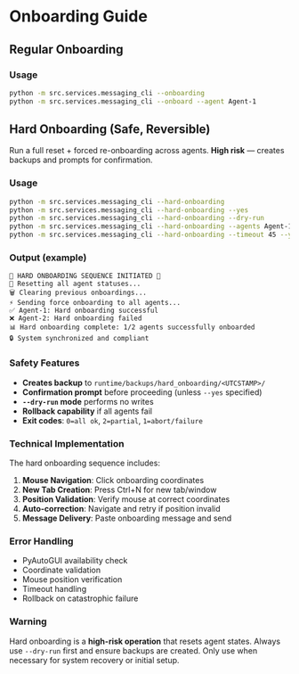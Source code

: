 # Onboarding Guide

## Regular Onboarding

### Usage

```bash
python -m src.services.messaging_cli --onboarding
python -m src.services.messaging_cli --onboard --agent Agent-1
```

## Hard Onboarding (Safe, Reversible)

Run a full reset + forced re-onboarding across agents. **High risk** — creates backups and prompts for confirmation.

### Usage

```bash
python -m src.services.messaging_cli --hard-onboarding
python -m src.services.messaging_cli --hard-onboarding --yes
python -m src.services.messaging_cli --hard-onboarding --dry-run
python -m src.services.messaging_cli --hard-onboarding --agents Agent-1,Agent-2 --yes
python -m src.services.messaging_cli --hard-onboarding --timeout 45 --yes
```

### Output (example)

```
🚨 HARD ONBOARDING SEQUENCE INITIATED 🚨
🔄 Resetting all agent statuses...
🗑️ Clearing previous onboardings...
⚡ Sending force onboarding to all agents...
✅ Agent-1: Hard onboarding successful
❌ Agent-2: Hard onboarding failed
📊 Hard onboarding complete: 1/2 agents successfully onboarded
🔒 System synchronized and compliant
```

### Safety Features

* **Creates backup** to `runtime/backups/hard_onboarding/<UTCSTAMP>/`
* **Confirmation prompt** before proceeding (unless `--yes` specified)
* **`--dry-run` mode** performs no writes
* **Rollback capability** if all agents fail
* **Exit codes**: `0=all ok`, `2=partial`, `1=abort/failure`

### Technical Implementation

The hard onboarding sequence includes:

1. **Mouse Navigation**: Click onboarding coordinates
2. **New Tab Creation**: Press Ctrl+N for new tab/window
3. **Position Validation**: Verify mouse at correct coordinates
4. **Auto-correction**: Navigate and retry if position invalid
5. **Message Delivery**: Paste onboarding message and send

### Error Handling

* PyAutoGUI availability check
* Coordinate validation
* Mouse position verification
* Timeout handling
* Rollback on catastrophic failure

### Warning

Hard onboarding is a **high-risk operation** that resets agent states. Always use `--dry-run` first and ensure backups are created. Only use when necessary for system recovery or initial setup.
